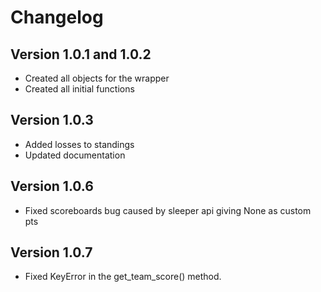 # Changelog

 ## Version 1.0.1 and 1.0.2
- Created all objects for the wrapper
- Created all initial functions

## Version 1.0.3
- Added losses to standings
- Updated documentation

## Version 1.0.6
- Fixed scoreboards bug caused by sleeper api giving None as custom pts

## Version 1.0.7
- Fixed KeyError in the get_team_score() method.
